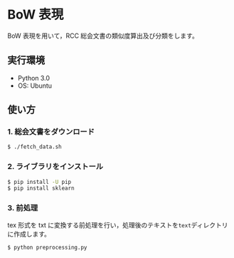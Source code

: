 # BoW 表現

BoW 表現を用いて，RCC 総会文書の類似度算出及び分類をします。

## 実行環境

- Python 3.0
- OS: Ubuntu

## 使い方

### 1. 総会文書をダウンロード

```sh
$ ./fetch_data.sh
```

### 2. ライブラリをインストール

```sh
$ pip install -U pip
$ pip install sklearn
```

### 3. 前処理

tex 形式を txt に変換する前処理を行い，処理後のテキストを`text`ディレクトリに作成します。

```sh
$ python preprocessing.py
```
